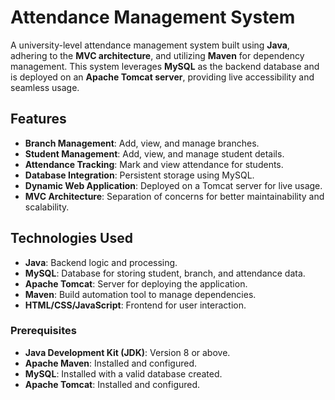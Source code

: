 # Attendance Management System

A university-level attendance management system built using **Java**, adhering to the **MVC architecture**, and utilizing **Maven** for dependency management. This system leverages **MySQL** as the backend database and is deployed on an **Apache Tomcat server**, providing live accessibility and seamless usage.

## Features

- **Branch Management**: Add, view, and manage branches.
- **Student Management**: Add, view, and manage student details.
- **Attendance Tracking**: Mark and view attendance for students.
- **Database Integration**: Persistent storage using MySQL.
- **Dynamic Web Application**: Deployed on a Tomcat server for live usage.
- **MVC Architecture**: Separation of concerns for better maintainability and scalability.

## Technologies Used

- **Java**: Backend logic and processing.
- **MySQL**: Database for storing student, branch, and attendance data.
- **Apache Tomcat**: Server for deploying the application.
- **Maven**: Build automation tool to manage dependencies.
- **HTML/CSS/JavaScript**: Frontend for user interaction.

### Prerequisites
- **Java Development Kit (JDK)**: Version 8 or above.
- **Apache Maven**: Installed and configured.
- **MySQL**: Installed with a valid database created.
- **Apache Tomcat**: Installed and configured.


